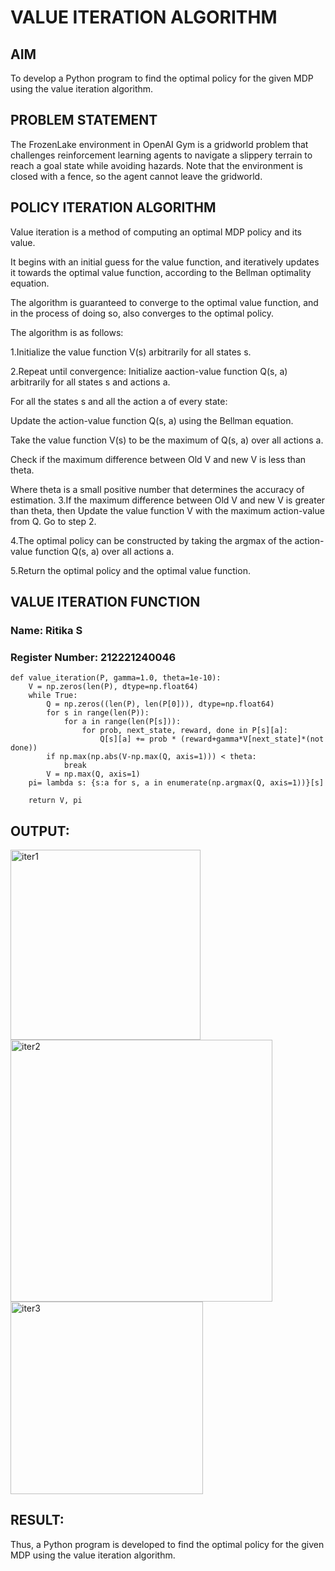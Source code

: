 # VALUE ITERATION ALGORITHM

## AIM
To develop a Python program to find the optimal policy for the given MDP using the value iteration algorithm.

## PROBLEM STATEMENT
The FrozenLake environment in OpenAI Gym is a gridworld problem that challenges reinforcement learning agents to navigate a slippery terrain to reach a goal state while avoiding hazards. Note that the environment is closed with a fence, so the agent cannot leave the gridworld.

## POLICY ITERATION ALGORITHM
Value iteration is a method of computing an optimal MDP policy and its value.

It begins with an initial guess for the value function, and iteratively updates it towards the optimal value function, according to the Bellman optimality equation.

The algorithm is guaranteed to converge to the optimal value function, and in the process of doing so, also converges to the optimal policy.

The algorithm is as follows:

1.Initialize the value function V(s) arbitrarily for all states s.

2.Repeat until convergence: Initialize aaction-value function Q(s, a) arbitrarily for all states s and actions a.

For all the states s and all the action a of every state:

   Update the action-value function Q(s, a) using the Bellman equation.
   
   Take the value function V(s) to be the maximum of Q(s, a) over all actions a.
   
   Check if the maximum difference between Old V and new V is less than theta.
   
   Where theta is a small positive number that determines the accuracy of estimation.
3.If the maximum difference between Old V and new V is greater than theta, then Update the value function V with the maximum action-value from Q. Go to step 2.

4.The optimal policy can be constructed by taking the argmax of the action-value function Q(s, a) over all actions a.

5.Return the optimal policy and the optimal value function.

## VALUE ITERATION FUNCTION
### Name: Ritika S
### Register Number: 212221240046
```
def value_iteration(P, gamma=1.0, theta=1e-10):
    V = np.zeros(len(P), dtype=np.float64)
    while True:
        Q = np.zeros((len(P), len(P[0])), dtype=np.float64)
        for s in range(len(P)):
            for a in range(len(P[s])):
                for prob, next_state, reward, done in P[s][a]:
                    Q[s][a] += prob * (reward+gamma*V[next_state]*(not done))
        if np.max(np.abs(V-np.max(Q, axis=1))) < theta:
            break
        V = np.max(Q, axis=1)
    pi= lambda s: {s:a for s, a in enumerate(np.argmax(Q, axis=1))}[s]

    return V, pi
```

## OUTPUT:
<img width="304" alt="iter1" src="https://github.com/user-attachments/assets/a440e74b-3676-4c77-afd6-75edbd426d5e">

<img width="419" alt="iter2" src="https://github.com/user-attachments/assets/bdace43a-122a-46b0-a7cb-8efcc723e3bd">

<img width="308" alt="iter3" src="https://github.com/user-attachments/assets/ed6d50f2-9a93-43d4-94a9-38e5a9ee36ac">

## RESULT:

Thus, a Python program is developed to find the optimal policy for the given MDP using the value iteration algorithm.
